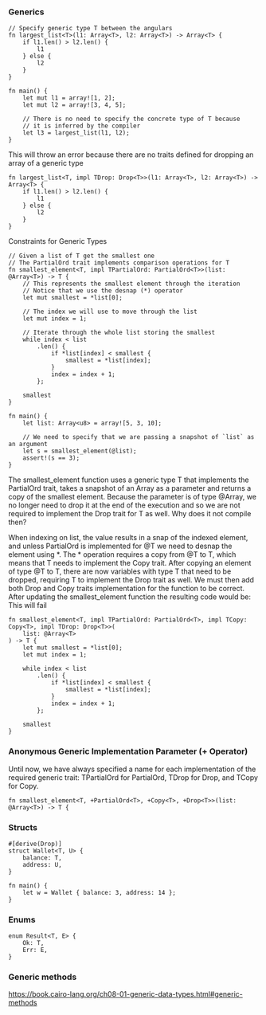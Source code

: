 ### Generics


```
// Specify generic type T between the angulars
fn largest_list<T>(l1: Array<T>, l2: Array<T>) -> Array<T> {
    if l1.len() > l2.len() {
        l1
    } else {
        l2
    }
}

fn main() {
    let mut l1 = array![1, 2];
    let mut l2 = array![3, 4, 5];

    // There is no need to specify the concrete type of T because
    // it is inferred by the compiler
    let l3 = largest_list(l1, l2);
}
```

This will throw an error because there are no traits defined for dropping an array of a generic type

```
fn largest_list<T, impl TDrop: Drop<T>>(l1: Array<T>, l2: Array<T>) -> Array<T> {
    if l1.len() > l2.len() {
        l1
    } else {
        l2
    }
}

```


Constraints for Generic Types
```
// Given a list of T get the smallest one
// The PartialOrd trait implements comparison operations for T
fn smallest_element<T, impl TPartialOrd: PartialOrd<T>>(list: @Array<T>) -> T {
    // This represents the smallest element through the iteration
    // Notice that we use the desnap (*) operator
    let mut smallest = *list[0];

    // The index we will use to move through the list
    let mut index = 1;

    // Iterate through the whole list storing the smallest
    while index < list
        .len() {
            if *list[index] < smallest {
                smallest = *list[index];
            }
            index = index + 1;
        };

    smallest
}

fn main() {
    let list: Array<u8> = array![5, 3, 10];

    // We need to specify that we are passing a snapshot of `list` as an argument
    let s = smallest_element(@list);
    assert!(s == 3);
}
```
The smallest_element function uses a generic type T that implements the PartialOrd trait, takes a snapshot of an Array<T> as a parameter and returns a copy of the smallest element. Because the parameter is of type @Array<T>, we no longer need to drop it at the end of the execution and so we are not required to implement the Drop trait for T as well. Why does it not compile then?

When indexing on list, the value results in a snap of the indexed element, and unless PartialOrd is implemented for @T we need to desnap the element using *. The * operation requires a copy from @T to T, which means that T needs to implement the Copy trait. After copying an element of type @T to T, there are now variables with type T that need to be dropped, requiring T to implement the Drop trait as well. We must then add both Drop and Copy traits implementation for the function to be correct. After updating the smallest_element function the resulting code would be:
This will fail


```
fn smallest_element<T, impl TPartialOrd: PartialOrd<T>, impl TCopy: Copy<T>, impl TDrop: Drop<T>>(
    list: @Array<T>
) -> T {
    let mut smallest = *list[0];
    let mut index = 1;

    while index < list
        .len() {
            if *list[index] < smallest {
                smallest = *list[index];
            }
            index = index + 1;
        };

    smallest
}

```

### Anonymous Generic Implementation Parameter (+ Operator)

Until now, we have always specified a name for each implementation of the required generic trait: TPartialOrd for PartialOrd<T>, TDrop for Drop<T>, and TCopy for Copy<T>.


```
fn smallest_element<T, +PartialOrd<T>, +Copy<T>, +Drop<T>>(list: @Array<T>) -> T {

```


### Structs
```
#[derive(Drop)]
struct Wallet<T, U> {
    balance: T,
    address: U,
}

fn main() {
    let w = Wallet { balance: 3, address: 14 };
}
```

### Enums
```
enum Result<T, E> {
    Ok: T,
    Err: E,
}
```

### Generic methods
https://book.cairo-lang.org/ch08-01-generic-data-types.html#generic-methods
